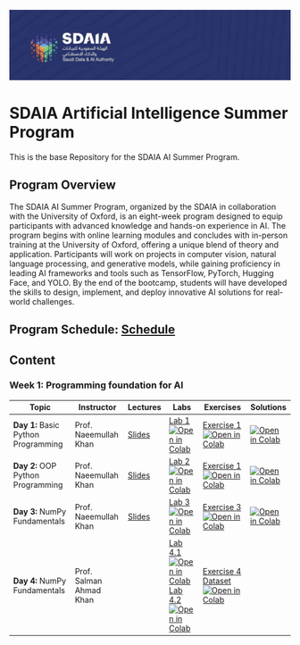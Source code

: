 ![Banner](Logos/sdaia.jpg)

# SDAIA Artificial Intelligence Summer Program

This is the base Repository for the SDAIA AI Summer Program.

## Program Overview

The SDAIA AI Summer Program, organized by the SDAIA in collaboration with the University of Oxford, is an eight-week program designed to equip participants with advanced knowledge and hands-on experience in AI. The program begins with online learning modules and concludes with in-person training at the University of Oxford, offering a unique blend of theory and application. Participants will work on projects in computer vision, natural language processing, and generative models, while gaining proficiency in leading AI frameworks and tools such as TensorFlow, PyTorch, Hugging Face, and YOLO. By the end of the bootcamp, students will have developed the skills to design, implement, and deploy innovative AI solutions for real-world challenges.

## Program Schedule: [Schedule](https://github.com/KAUST-Academy/SDAIA-AI-Program/blob/main/SDAIA%20AI%20Program%20Schedule.pdf)

## Content
### Week 1: Programming foundation for AI 
| Topic                                            | Instructor            | Lectures                                    | Labs                                                                                                                                                                                                                                   | Exercises                                                                                                                                                                                                                                                       | Solutions                                                                                                                                                                                                                                                       |
| ------------------------------------------------ | --------------------- | ------------------------------------------- | -------------------------------------------------------------------------------------------------------------------------------------------------------------------------------------------------------------------------------------- | --------------------------------------------------------------------------------------------------------------------------------------------------------------------------------------------------------------------------------------------------------------- | --------------------------------------------------------------------------------------------------------------------------------------------------------------------------------------------------------------------------------------------------------------- |  
| **Day 1:** Basic Python Programming | Prof. Naeemullah Khan | [Slides](https://github.com/Hebah-Soleman/SDAIA-AI-Program/blob/main/Pyhton%20Programming%20foundation%20for%20AI%20/Lectures/Day1/Python-Programming.pdf)          | [Lab 1](https://github.com/Hebah-Soleman/SDAIA-AI-Program/blob/main/Pyhton%20Programming%20foundation%20for%20AI%20/Labs/Day1/Intro_To_Python.ipynb) [![Open in Colab](https://colab.research.google.com/assets/colab-badge.svg)](https://drive.google.com/file/d/1vVXOydtumeOHa-SrHKmQTv74-LIkiuH0/view?usp=sharing) |  [Exercise 1](https://github.com/Hebah-Soleman/SDAIA-AI-Program/blob/main/Pyhton%20Programming%20foundation%20for%20AI%20/Exercises/Day1/Day1_Exercises.ipynb) [![Open in Colab](https://colab.research.google.com/assets/colab-badge.svg)](https://drive.google.com/file/d/1B57SFaVppN1sacugqqPfy_I-sSy00SSX/view?usp=sharing) |  [![Open in Colab](https://colab.research.google.com/assets/colab-badge.svg)](https://drive.google.com/file/d/10zMVE7AXq9wvDsWgFMhRgjNhO2n0AGP6/view?usp=sharing) |
| **Day 2:** OOP Python Programming | Prof. Naeemullah Khan | [Slides](https://github.com/Hebah-Soleman/SDAIA-AI-Program/blob/main/Pyhton%20Programming%20foundation%20for%20AI%20/Lectures/Day1/Python-Programming.pdf)          | [Lab 2](https://github.com/Hebah-Soleman/SDAIA-AI-Program/blob/main/Pyhton%20Programming%20foundation%20for%20AI%20/Labs/Day2/Python_OOP.ipynb) [![Open in Colab](https://colab.research.google.com/assets/colab-badge.svg)](https://colab.research.google.com/drive/1NPJCZhh9AKp63TwMc65HvmaLiVY04m7O?usp=sharing) |  [Exercise 1](https://github.com/Hebah-Soleman/SDAIA-AI-Program/blob/main/Pyhton%20Programming%20foundation%20for%20AI%20/Exercises/Day2/Python_OOP_Exercise.ipynb) [![Open in Colab](https://colab.research.google.com/assets/colab-badge.svg)](https://colab.research.google.com/drive/1TroTt3EL5eUOhoHzjLNecNgqL2R9m1Uz?usp=sharing) |  [![Open in Colab](https://colab.research.google.com/assets/colab-badge.svg)](https://colab.research.google.com/drive/1z4h3F1cD0qYRIeo8D7RcfnbRx9G5Wv0t?usp=sharing) | 
| **Day 3:** NumPy Fundamentals | Prof. Naeemullah Khan | [Slides](https://github.com/Hebah-Soleman/SDAIA-AI-Program/blob/main/Pyhton%20Programming%20foundation%20for%20AI%20/Lectures/Day3/NumPy_Fundamentals.pdf)          | [Lab 3](https://github.com/KAUST-Academy/SDAIA-AI-Program/blob/main/Pyhton%20Programming%20foundation%20for%20AI%20/Labs/Day3/Numpy_Fundamentals.ipynb) [![Open in Colab](https://colab.research.google.com/assets/colab-badge.svg)](https://drive.google.com/file/d/1zhzzjJmv_7IAFnE-gi5MiLJA5DR8E5HV/view?usp=sharing) |  [Exercise 3](https://github.com/KAUST-Academy/SDAIA-AI-Program/blob/main/Pyhton%20Programming%20foundation%20for%20AI%20/Exercises/Day3/Numpy_Practice.ipynb) [![Open in Colab](https://colab.research.google.com/assets/colab-badge.svg)](https://drive.google.com/file/d/17gVMZpDeLgNMeQOQMTqyGO6ce40sOAIQ/view?usp=sharing) | [![Open in Colab](https://colab.research.google.com/assets/colab-badge.svg)](https://drive.google.com/file/d/18MLOqLluN0DwhEouDOQxuexbnve7QltI/view?usp=sharing) |   
| **Day 4:** NumPy Fundamentals | Prof. Salman Ahmad Khan |          | [Lab 4.1](https://github.com/KAUST-Academy/SDAIA-AI-Program/blob/main/Pyhton%20Programming%20foundation%20for%20AI%20/Labs/Day4/Matplotlib.ipynb) [![Open in Colab](https://colab.research.google.com/assets/colab-badge.svg)](https://drive.google.com/file/d/1LM6zegp1kxCpYmIPLSYySbRVw9y3cbKi/view?usp=sharing) [Lab 4.2](https://github.com/KAUST-Academy/SDAIA-AI-Program/blob/main/Pyhton%20Programming%20foundation%20for%20AI%20/Labs/Day4/Pandas.ipynb) [![Open in Colab](https://colab.research.google.com/assets/colab-badge.svg)](https://drive.google.com/file/d/1HPna5y4ihVX7GSP3WLmi0zcsInZt8gu6/view?usp=sharing) |  [Exercise 4](https://github.com/KAUST-Academy/SDAIA-AI-Program/blob/main/Pyhton%20Programming%20foundation%20for%20AI%20/Exercises/Day4/Day4_Exercises.ipynb) [Dataset](https://github.com/KAUST-Academy/SDAIA-AI-Program/blob/main/Pyhton%20Programming%20foundation%20for%20AI%20/Exercises/Day4/employees.csv) [![Open in Colab](https://colab.research.google.com/assets/colab-badge.svg)](https://drive.google.com/file/d/1c2pQ1H6lLmrfAVpb74I_3EI7vy23MuF_/view?usp=sharing) | |